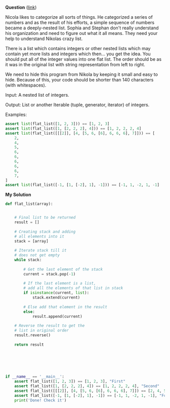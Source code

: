 **Question** ([link](https://py.checkio.org/en/mission/flatten-list/))

Nicola likes to categorize all sorts of things. He categorized a series of numbers and as the result of his efforts, a simple sequence of numbers became a deeply-nested list. Sophia and Stephan don't really understand his organization and need to figure out what it all means. They need your help to understand Nikolas crazy list.

There is a list which contains integers or other nested lists which may contain yet more lists and integers which then… you get the idea. You should put all of the integer values into one flat list. The order should be as it was in the original list with string representation from left to right.

We need to hide this program from Nikola by keeping it small and easy to hide. Because of this, your code should be shorter than 140 characters (with whitespaces).

Input: A nested list of integers.

Output: List or another Iterable (tuple, generator, iterator) of integers.

Examples:

```python
assert list(flat_list([1, 2, 3])) == [1, 2, 3]
assert list(flat_list([1, [2, 2, 2], 4])) == [1, 2, 2, 2, 4]
assert list(flat_list([[[2]], [4, [5, 6, [6], 6, 6, 6], 7]])) == [
    2,
    4,
    5,
    6,
    6,
    6,
    6,
    6,
    7,
]
assert list(flat_list([-1, [1, [-2], 1], -1])) == [-1, 1, -2, 1, -1]
```

**My Solution**
```python
def flat_list(array):


    # Final list to be returned
    result = []
 
    # Creating stack and adding
    # all elements into it
    stack = [array]
 
    # Iterate stack till it
    # does not get empty
    while stack:
 
        # Get the last element of the stack
        current = stack.pop(-1)
 
        # If the last element is a list,
        # add all the elements of that list in stack
        if isinstance(current, list):
            stack.extend(current)
             
        # Else add that element in the result
        else:
            result.append(current)
 
    # Reverse the result to get the
    # list in original order
    result.reverse()
 
    return result
 

    
    


if __name__ == '__main__':
    assert flat_list([1, 2, 3]) == [1, 2, 3], "First"
    assert flat_list([1, [2, 2, 2], 4]) == [1, 2, 2, 2, 4], "Second"
    assert flat_list([[[2]], [4, [5, 6, [6], 6, 6, 6], 7]]) == [2, 4, 5, 6, 6, 6, 6, 6, 7], "Third"
    assert flat_list([-1, [1, [-2], 1], -1]) == [-1, 1, -2, 1, -1], "Four"
    print('Done! Check it')

```
